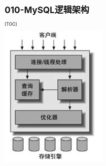 # 010-MySQL逻辑架构

[TOC]

<img src="assets/image-20220318123031432.png" alt="image-20220318123031432" style="zoom: 50%;" />